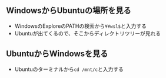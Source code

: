 ## WindowsからUbuntuの場所を見る
- WindowsのExploreのPATHの検索から`¥¥wsl$`と入力する
- Ubuntuが出てくるので、そこからディレクトリツリーが見れる

## UbuntuからWindowsを見る
- Ubuntuのターミナルから`cd /mnt/c`と入力する
